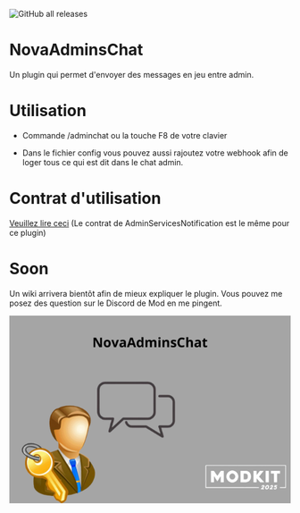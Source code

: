 ![GitHub all releases](https://img.shields.io/github/downloads/Robocnop/NovaAdminsChat/total)

# NovaAdminsChat
Un plugin qui permet d'envoyer des messages en jeu entre admin.

# Utilisation

- Commande /adminchat ou la touche F8 de votre clavier

- Dans le fichier config vous pouvez aussi rajoutez votre webhook afin de loger tous ce qui est dit dans le chat admin.

# Contrat d'utilisation
[Veuillez lire ceci](https://github.com/Robocnop/AdminServicesNotifier/wiki/%5B2%5D-Contrat-d'utilisation) (Le contrat de AdminServicesNotification est le même pour ce plugin)

# Soon
Un wiki arrivera bientôt afin de mieux expliquer le plugin.
Vous pouvez me posez des question sur le Discord de Mod en me pingent.

<img src="https://github.com/Robocnop/NovaAdminsChat/blob/main/Images/NovaAdminsChat.png">
